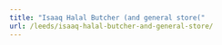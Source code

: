 ```yaml
---
title: "Isaaq Halal Butcher (and general store("
url: /leeds/isaaq-halal-butcher-and-general-store/
---
```

